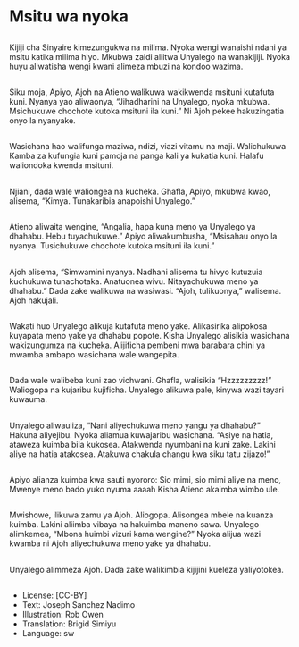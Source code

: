 # Msitu wa nyoka

##
Kijiji cha Sinyaire kimezungukwa na
milima.
Nyoka wengi wanaishi ndani ya
msitu katika milima hiyo.
Mkubwa zaidi aliitwa Unyalego na
wanakijiji.
Nyoka huyu aliwatisha wengi kwani
alimeza mbuzi na kondoo wazima.

##
Siku moja, Apiyo, Ajoh na Atieno
walikuwa wakikwenda msituni
kutafuta kuni.
Nyanya yao aliwaonya, “Jihadharini
na Unyalego, nyoka mkubwa.
Msichukuwe chochote kutoka
msituni ila kuni.”
Ni Ajoh pekee hakuzingatia onyo la
nyanyake.

##
Wasichana hao walifunga maziwa,
ndizi, viazi vitamu na maji.
Walichukuwa Kamba za kufungia
kuni pamoja na panga kali ya
kukatia kuni.
Halafu waliondoka kwenda msituni.

##
Njiani, dada wale waliongea na
kucheka.
Ghafla, Apiyo, mkubwa kwao,
alisema, “Kimya. Tunakaribia
anapoishi Unyalego.”

##
Atieno aliwaita wengine, “Angalia,
hapa kuna meno ya Unyalego ya
dhahabu. Hebu tuyachukuwe.”
Apiyo aliwakumbusha, “Msisahau
onyo la nyanya. Tusichukuwe
chochote kutoka msituni ila kuni.”

##
Ajoh alisema, “Simwamini nyanya.
Nadhani alisema tu hivyo kutuzuia
kuchukuwa tunachotaka. Anatuonea
wivu.
Nitayachukuwa meno ya dhahabu.”
Dada zake walikuwa na wasiwasi.
“Ajoh, tulikuonya,” walisema.
Ajoh hakujali.

##
Wakati huo Unyalego alikuja
kutafuta meno yake.
Alikasirika alipokosa kuyapata meno
yake ya dhahabu popote.
Kisha Unyalego alisikia wasichana
wakizungumza na kucheka.
Alijificha pembeni mwa barabara
chini ya mwamba ambapo
wasichana wale wangepita.

##
Dada wale walibeba kuni zao
vichwani.
Ghafla, walisikia “Hzzzzzzzzz!”
Waliogopa na kujaribu kujificha.
Unyalego alikuwa pale, kinywa wazi
tayari kuwauma.

##
Unyalego aliwauliza, “Nani
aliyechukuwa meno yangu ya
dhahabu?” Hakuna aliyejibu.
Nyoka aliamua kuwajaribu
wasichana.
“Asiye na hatia, ataweza kuimba
bila kukosea. Atakwenda nyumbani
na kuni zake. Lakini aliye na hatia
atakosea. Atakuwa chakula changu
kwa siku tatu zijazo!”

##
Apiyo alianza kuimba kwa sauti
nyororo:
Sio mimi, sio mimi aliye na meno,
Mwenye meno bado yuko nyuma
aaaah
Kisha Atieno akaimba wimbo ule.

##
Mwishowe, ilikuwa zamu ya Ajoh.
Aliogopa. Alisongea mbele na
kuanza kuimba.
Lakini aliimba vibaya na hakuimba
maneno sawa.
Unyalego alimkemea, “Mbona
huimbi vizuri kama wengine?”
Nyoka alijua wazi kwamba ni Ajoh
aliyechukuwa meno yake ya
dhahabu.

##
Unyalego alimmeza Ajoh. Dada
zake walikimbia kijijini kueleza
yaliyotokea.

##
* License: [CC-BY]
* Text: Joseph Sanchez Nadimo
* Illustration: Rob Owen
* Translation: Brigid Simiyu
* Language: sw
